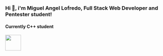 ### Hi 👋, i'm Miguel Angel Lofredo, Full Stack Web Developer and Pentester student! 

####  Currently C++ student

<img width="50" src="https://cdn.jsdelivr.net/gh/devicons/devicon@latest/icons/cplusplus/cplusplus-original.svg" />
          
